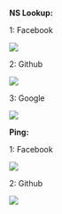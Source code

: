**NS Lookup:**

1: Facebook

![](https://i.imgur.com/Dvv4VaR.png)

2: Github

![](https://i.imgur.com/rxPjxFV.png)

3: Google

![](https://i.imgur.com/1T4MXh0.png)


**Ping:**


1: Facebook

![](https://i.imgur.com/XNCOTlC.png)

2: Github

![](https://i.imgur.com/4ODmuau.png)
